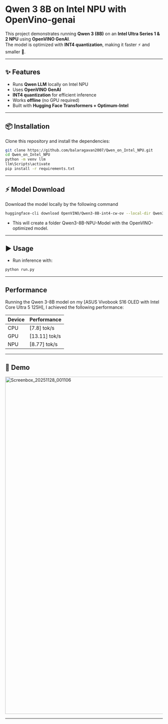 # Qwen 3 8B on Intel NPU with Open﻿Vino-genai

This project demonstrates running **Qwen 3 (8B)** on an **Intel Ultra Series 1 & 2 NPU** using **OpenVINO GenAI**.  
The model is optimized with **INT4 quantization**, making it faster ⚡ and smaller 🚀.

---

## ✨ Features
- Runs **Qwen LLM** locally on Intel NPU
- Uses **OpenVINO GenAI**
- **INT4 quantization** for efficient inference
- Works **offline** (no GPU required)
- Built with **Hugging Face Transformers + Optimum-Intel**

---

## 📦 Installation

Clone this repository and install the dependencies:

```bash
git clone https://github.com/balaragavan2007/Qwen_on_Intel_NPU.git
cd Qwen_on_Intel_NPU
python -m venv llm
llm\Scripts\activate
pip install -r requirements.txt
```

---

## ⚡ Model Download

Download the model locally by the following command

```bash
huggingface-cli download OpenVINO/Qwen3-8B-int4-cw-ov --local-dir Qwen3-8B-NPU-Model
```
- This will create a folder Qwen3-8B-NPU-Model with the OpenVINO-optimized model.

---

## ▶️ Usage

- Run inference with:

```bash
python run.py
```

---

## Performance

Running the Qwen 3-8B model on my [ASUS Vivobook S16 OLED with Intel Core Ultra 5 125H], I achieved the following performance:

| Device | Performance      |
|--------|------------------|
| CPU    | [7.8] tok/s |
| GPU    | [13.11] tok/s |
| NPU    | [8.77] tok/s |


---

## 📸 Demo
<img width="1920" height="1080" alt="Screenbox_20251128_001106" src="https://github.com/user-attachments/assets/85bb9513-c760-44f0-990f-420bc9d0d40a" />

---
